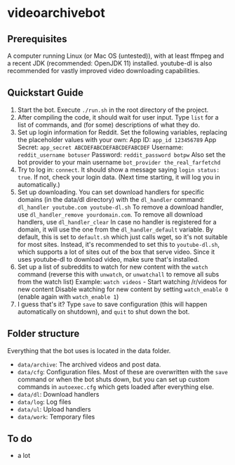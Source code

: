 # videoarchivebot



## Prerequisites

A computer running Linux (or Mac OS (untested)), with at least ffmpeg and a recent JDK (recommended: OpenJDK 11) installed. youtube-dl is also recommended for vastly improved video downloading capabilities.

## Quickstart Guide

1. Start the bot.
   Execute `./run.sh` in the root directory of the project.
2. After compiling the code, it should wait for user input. Type `list` for a list of commands, and (for some) descriptions of what they do.
3. Set up login information for Reddit. Set the following variables, replacing the placeholder values with your own:
   App ID: `app_id 123456789`
   App Secret: `app_secret ABCDEFABCDEFABCDEFABCDEF`
   Username: `reddit_username botuser`
   Password: `reddit_password botpw`
   Also set the bot provider to your main username
   `bot_provider the_real_farfetchd`
4. Try to log in: `connect`.
   It should show a message saying `login status: true`.
   If not, check your login data.
   (Next time starting, it will log you in automatically.)
5. Set up downloading. You can set download handlers for specific domains (in the data/dl directory) with the `dl_handler` command: `dl_handler youtube.com youtube-dl.sh`
   To remove a download handler, use `dl_handler_remove yourdomain.com`. To remove all download handlers, use `dl_handler_clear`
   In case no handler is registered for a domain, it will use the one from the `dl_handler_default` variable. By default, this is set to `default.sh` which just calls wget, so it's not suitable for most sites. Instead, it's recommended to set this to `youtube-dl.sh`, which supports a lot of sites out of the box that serve video. Since it uses youtube-dl to download video, make sure that's installed.
6. Set up a list of subreddits to watch for new content with the `watch` command (reverse this with `unwatch`, or `unwatchall` to remove all subs from the watch list)
   Example: `watch videos` - Start watching /r/videos for new content
   Disable watching for new content by setting `watch_enable 0` (enable again with `watch_enable 1`)
7. I guess that's it? Type `save` to save configuration (this will happen automatically on shutdown), and `quit` to shut down the bot.


## Folder structure

Everything that the bot uses is located in the data folder.

 - `data/archive`: The archived videos and post data.
 - `data/cfg`: Configuration files. Most of these are overwritten with the `save` command or when the bot shuts down, but you can set up custom commands in `autoexec.cfg` which gets loaded after everything else.
 - `data/dl`: Download handlers
 - `data/log`: Log files
 - `data/ul`: Upload handlers
 - `data/work`: Temporary files

## To do

 - a lot